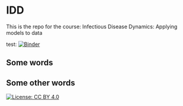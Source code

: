 <!-- Just fill in the brackets -->
# IDD

This is the repo for the course: Infectious Disease Dynamics: Applying models to data

test:
[![Binder](https://mybinder.org/badge_logo.svg)](https://mybinder.org/v2/gh/bcreiner/IDD/main)

Some words
----------

Some other words
----------------

[![License: CC BY 4.0](https://licensebuttons.net/l/by/4.0/80x15.png)](http://creativecommons.org/licenses/by/4.0/)
